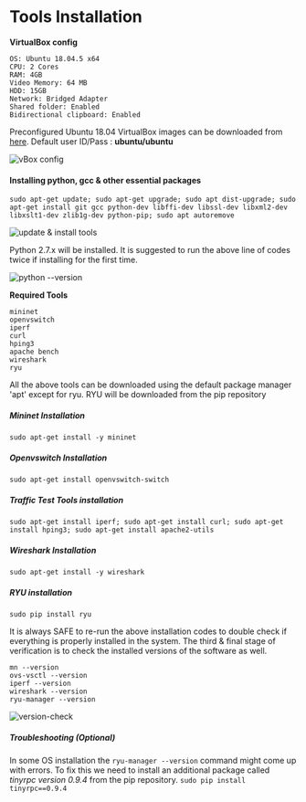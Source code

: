 # Tools Installation

**VirtualBox config**

	OS: Ubuntu 18.04.5 x64
	CPU: 2 Cores 
	RAM: 4GB 
	Video Memory: 64 MB
	HDD: 15GB
	Network: Bridged Adapter
	Shared folder: Enabled
	Bidirectional clipboard: Enabled

Preconfigured Ubuntu 18.04 VirtualBox images can be downloaded from [here](https://www.linuxvmimages.com/images/ubuntu-1804/). Default user ID/Pass : **ubuntu/ubuntu**

![vBox config](https://github.com/biplabro/SDN-hands-on_Openflow-Mininet-RYU/blob/master/images/vbox.png)

#### Installing python, gcc & other essential packages

```sudo apt-get update; sudo apt-get upgrade; sudo apt dist-upgrade; sudo apt-get install git gcc python-dev libffi-dev libssl-dev libxml2-dev libxslt1-dev zlib1g-dev python-pip; sudo apt autoremove```

![update & install tools](https://github.com/biplabro/SDN-hands-on_Openflow-Mininet-RYU/blob/master/images/update.png)

Python 2.7.x will be installed. It is suggested to run the above line of codes twice if installing for the first time. 

![python --version](https://github.com/biplabro/SDN-hands-on_Openflow-Mininet-RYU/blob/master/images/python%20version.png)

**Required Tools**

	mininet
	openvswitch
	iperf
	curl
	hping3
	apache bench
	wireshark
	ryu
All the above tools can be downloaded using the default package manager 'apt' except for ryu. RYU will be downloaded from the pip repository

##### Mininet Installation
```sudo apt-get install -y mininet```

##### Openvswitch Installation
```sudo apt-get install openvswitch-switch```

##### Traffic Test Tools installation
```sudo apt-get install iperf; sudo apt-get install curl; sudo apt-get install hping3; sudo apt-get install apache2-utils```

##### Wireshark Installation
```sudo apt-get install -y wireshark```

##### RYU installation
```sudo pip install ryu```

It is always SAFE to re-run the above installation codes to double check if everything is properly installed in the system. The third & final stage of verification is to check the installed versions of the software as well.

	mn --version
	ovs-vsctl --version
	iperf --version
	wireshark --version	
	ryu-manager --version
	
![version-check](https://github.com/biplabro/SDN-hands-on_Openflow-Mininet-RYU/blob/master/images/versions.png)

##### Troubleshooting (Optional)
In some OS installation the ```ryu-manager --version``` command might come up with errors. To fix this we need to install an additional package called *tinyrpc version 0.9.4* from the pip repository.
```sudo pip install tinyrpc==0.9.4```

